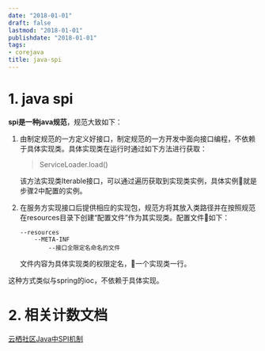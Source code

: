 ```yaml
---
date: "2018-01-01"
draft: false
lastmod: "2018-01-01"
publishdate: "2018-01-01"
tags:
- corejava
title: java-spi
---
```

# 1. java spi
**spi是一种java规范**，规范大致如下：
1. 由制定规范的一方定义好接口，制定规范的一方开发中面向接口编程，不依赖于具体实现类。具体实现类在运行时通过如下方法进行获取：
    > ServiceLoader.load()
    
    该方法实现类Iterable接口，可以通过遍历获取到实现类实例，具体实例就是步骤2中配置的实例。
2. 在服务方实现接口后提供相应的实现包，规范方将其放入类路径并在按照规范在resources目录下创建“配置文件”作为其实现类。配置文件如下：

    ```
    --resources
        --META-INF
            --接口全限定名命名的文件
    ```
    文件内容为具体实现类的权限定名，一个实现类一行。

这种方式类似与spring的ioc，不依赖于具体实现。

# 2. 相关计数文档
[云栖社区Java中SPI机制](https://yq.aliyun.com/articles/640161)